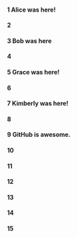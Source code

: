 #### 1 Alice was here!
#### 2
#### 3 Bob was here
#### 4
#### 5 Grace was here! 
#### 6
#### 7 Kimberly was here!
#### 8
#### 9 GitHub is awesome.
#### 10
#### 11
#### 12
#### 13
#### 14
#### 15